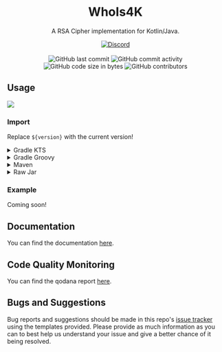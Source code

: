 <h1 align="center">WhoIs4K</h1>

<p align="center">A RSA Cipher implementation for Kotlin/Java.</p>

<div align="center">
    <a href="https://discord.gg/5UmsQP4MFH"><img src="https://img.shields.io/discord/610120595765723137?logo=discord" alt="Discord"/></a>
    <br><br>
    <img src="https://img.shields.io/github/last-commit/Lyzev/WhoIs4K" alt="GitHub last commit"/>
    <img src="https://img.shields.io/github/commit-activity/w/Lyzev/WhoIs4K" alt="GitHub commit activity"/>
    <br>
    <img src="https://img.shields.io/github/languages/code-size/Lyzev/WhoIs4K" alt="GitHub code size in bytes"/>
    <img src="https://img.shields.io/github/contributors/Lyzev/WhoIs4K" alt="GitHub contributors"/>
</div>

## Usage

[![](https://jitpack.io/v/Lyzev/WhoIs4K.svg?label=Release)](https://jitpack.io/#Lyzev/WhoIs4K)

### Import

Replace `${version}` with the current version!

<details>
        <summary>Gradle KTS</summary>

```kotlin
repositories {
    maven("https://jitpack.io")
}

dependencies {
    implementation("com.github.Lyzev:WhoIs4K:${version}")
}
```

</details>

<details>
        <summary>Gradle Groovy</summary>

```
repositories {
	maven { url 'https://jitpack.io' }
}

dependencies {
    implementation 'com.github.Lyzev:WhoIs4K:${version}'
}
```

</details>

<details>
        <summary>Maven</summary>

```
<repositories>
    <repository>
        <id>jitpack.io</id>
        <url>https://jitpack.io</url>
    </repository>
</repositories>

<dependencies>
    <dependency>
        <groupId>com.github.Lyzev</groupId>
        <artifactId>WhoIs4K</artifactId>
        <version>${version}</version>
    </dependency>
</dependencies>
```

</details>

<details>
        <summary>Raw Jar</summary>

1. Go to the [release page](https://github.com/Lyzev/WhoIs4K/releases).
2. Download WhoIs4K-${version}.jar.
3. Add the jar to your classpath.

</details>

### Example

Coming soon!

## Documentation

You can find the documentation [here](https://lyzev.github.io/WhoIs4K/dokka).

## Code Quality Monitoring

You can find the qodana report [here](https://lyzev.github.io/WhoIs4K/qodana).

## Bugs and Suggestions

Bug reports and suggestions should be made in this repo's [issue tracker](https://github.com/Lyzev/WhoIs4K/issues)
using the templates provided. Please provide as much information as you can to best help us understand your issue and
give a better chance of it being resolved.
